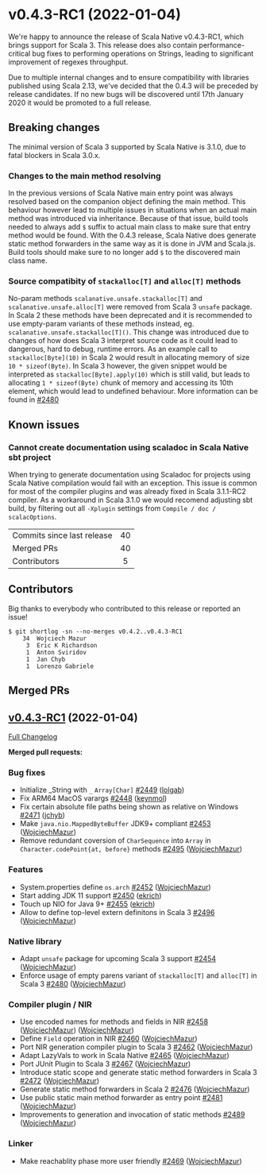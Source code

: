 

# v0.4.3-RC1 (2022-01-04)

We're happy to announce the release of Scala Native v0.4.3-RC1, which brings support for Scala 3. 
This release does also contain performance-critical bug fixes to performing operations on Strings, 
leading to significant improvement of regexes throughput.

Due to multiple internal changes and to ensure compatibility with libraries published using Scala 2.13, 
we've decided that the 0.4.3 will be preceded by release candidates. 
If no new bugs will be discovered until 17th January 2020 it would be promoted to a full release.

## Breaking changes
The minimal version of Scala 3 supported by Scala Native is 3.1.0, due to fatal blockers in Scala 3.0.x.
### Changes to the main method resolving
In the previous versions of Scala Native main entry point was always resolved based on the companion object defining the main method. 
This behaviour however lead to multiple issues in situations when an actual main method was introduced via inheritance. Because of that issue,
build tools needed to always add `$` suffix to actual main class to make sure that entry method would be found. 
With the 0.4.3 release, Scala Native does generate static method forwarders in the same way as it is done in JVM and Scala.js.
Build tools should make sure to no longer add `$` to the discovered main class name.

### Source compatibity of `stackalloc[T]` and `alloc[T]` methods
No-param methods `scalanative.unsafe.stackalloc[T]` and `scalanative.unsafe.alloc[T]` were removed from Scala 3 `unsafe` package. 
In Scala 2 these methods have been deprecated and it is recommended to use empty-param variants of these methods instead, eg. `scalanative.unsafe.stackalloc[T]()`.
This change was introduced due to changes of how does Scala 3 interpret source code as it could lead to dangerous, hard to debug, runtime errors. 
As an example call to `stackalloc[Byte](10)` in Scala 2 would result in allocating memory of size `10 * sizeof(Byte)`. In Scala 3 however,
the given snippet would be interpreted as `stackalloc[Byte].apply(10)` which is still valid, but leads to allocating `1 * sizeof(Byte)` chunk of memory and 
accessing its 10th element, which would lead to undefined behaviour. 
More information can be found in [\#2480](https://github.com/scala-native/scala-native/pull/2480)

## Known issues
### Cannot create documentation using scaladoc in Scala Native sbt project
When trying to generate documentation using Scaladoc for projects using Scala Native compilation would fail with an exception. 
This issue is common for most of the compiler plugins and was already fixed in Scala 3.1.1-RC2 compiler. As a workaround in Scala 3.1.0 we would recomend adjusting sbt build, by filtering out all `-Xplugin` settings from `Compile / doc / scalacOptions`.

<table>
<tbody>
  <tr>
    <td>Commits since last release</td>
    <td align="center">40</td>
  </tr>
  <tr>
    <td>Merged PRs</td>
    <td align="center">40</td>
  </tr>
    <tr>
    <td>Contributors</td>
    <td align="center">5</td>
  </tr>
</tbody>
</table>

## Contributors

Big thanks to everybody who contributed to this release or reported an issue!

```
$ git shortlog -sn --no-merges v0.4.2..v0.4.3-RC1
    34	Wojciech Mazur
     3	Eric K Richardson
     1	Anton Sviridov
     1	Jan Chyb
     1	Lorenzo Gabriele
```

## Merged PRs

## [v0.4.3-RC1](https://github.com/scala-native/scala-native/tree/v0.4.3-RC1) (2022-01-04)

[Full Changelog](https://github.com/scala-native/scala-native/compare/v0.4.2...v0.4.3-RC1)

**Merged pull requests:**

### Bug fixes
- Initialize _String with `_` `Array[Char]`
  [\#2449](https://github.com/scala-native/scala-native/pull/2449)
  ([lolgab](https://github.com/lolgab))
- Fix ARM64 MacOS varargs
  [\#2448](https://github.com/scala-native/scala-native/pull/2448)
  ([keynmol](https://github.com/keynmol))
- Fix certain absolute file paths being shown as relative on Windows
  [\#2471](https://github.com/scala-native/scala-native/pull/2471)
  ([jchyb](https://github.com/jchyb))
- Make `java.nio.MappedByteBuffer` JDK9+ compliant
  [\#2453](https://github.com/scala-native/scala-native/pull/2453)
  ([WojciechMazur](https://github.com/WojciechMazur))
- Remove redundant coversion of `CharSequence` into `Array` in `Character.codePoint{at, before}` methods
  [\#2495](https://github.com/scala-native/scala-native/pull/2495)
  ([WojciechMazur](https://github.com/WojciechMazur))

### Features
- System.properties define `os.arch`
  [\#2452](https://github.com/scala-native/scala-native/pull/2452)
  ([WojciechMazur](https://github.com/WojciechMazur))
- Start adding JDK 11 support
  [\#2450](https://github.com/scala-native/scala-native/pull/2450)
  ([ekrich](https://github.com/ekrich))
- Touch up NIO for Java 9+
  [\#2455](https://github.com/scala-native/scala-native/pull/2455)
  ([ekrich](https://github.com/ekrich))
- Allow to define top-level extern definitons in Scala 3
  [\#2496](https://github.com/scala-native/scala-native/pull/2496)
  ([WojciechMazur](https://github.com/WojciechMazur))


### Native library
- Adapt `unsafe` package for upcoming Scala 3 support
  [\#2454](https://github.com/scala-native/scala-native/pull/2454)
  ([WojciechMazur](https://github.com/WojciechMazur))
- Enforce usage of empty parens variant of `stackalloc[T]` and `alloc[T]` in Scala 3
  [\#2480](https://github.com/scala-native/scala-native/pull/2480)
  ([WojciechMazur](https://github.com/WojciechMazur))

### Compiler plugin / NIR
- Use encoded names for methods and fields in NIR
  [\#2458](https://github.com/scala-native/scala-native/pull/2458)
  ([WojciechMazur](https://github.com/WojciechMazur))
  ([WojciechMazur](https://github.com/WojciechMazur))
- Define `Field` operation in NIR
  [\#2460](https://github.com/scala-native/scala-native/pull/2460)
  ([WojciechMazur](https://github.com/WojciechMazur))
- Port NIR generation compiler plugin to Scala 3
  [\#2462](https://github.com/scala-native/scala-native/pull/2462)
  ([WojciechMazur](https://github.com/WojciechMazur))
- Adapt LazyVals to work in Scala Native
  [\#2465](https://github.com/scala-native/scala-native/pull/2465)
  ([WojciechMazur](https://github.com/WojciechMazur))
- Port JUnit Plugin to Scala 3
  [\#2467](https://github.com/scala-native/scala-native/pull/2467)
  ([WojciechMazur](https://github.com/WojciechMazur))
- Introduce static scope and generate static method forwarders in Scala 3
  [\#2472](https://github.com/scala-native/scala-native/pull/2472)
  ([WojciechMazur](https://github.com/WojciechMazur))
- Generate static method forwarders in Scala 2
  [\#2476](https://github.com/scala-native/scala-native/pull/2476)
  ([WojciechMazur](https://github.com/WojciechMazur))
- Use public static main method forwarder as entry point
  [\#2481](https://github.com/scala-native/scala-native/pull/2481)
  ([WojciechMazur](https://github.com/WojciechMazur))
- Improvements to generation and invocation of static methods
  [\#2489](https://github.com/scala-native/scala-native/pull/2489)
  ([WojciechMazur](https://github.com/WojciechMazur))

### Linker
- Make reachablity phase more user friendly
  [\#2469](https://github.com/scala-native/scala-native/pull/2469)
  ([WojciechMazur](https://github.com/WojciechMazur))
